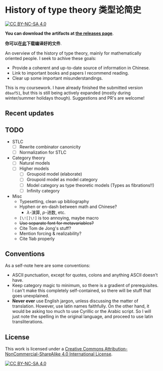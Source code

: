 # History of type theory 类型论简史

[![CC BY-NC-SA 4.0][cc-by-nc-sa-shield]][cc-by-nc-sa]

**You can download the artifacts at [the releases page](https://github.com/Trebor-Huang/history/releases)**.

**你可以在[此](https://github.com/Trebor-Huang/history/releases)下载编译好的文件**.

An overview of the history of type theory, mainly for mathematically oriented people. I seek to achive these goals:
- Provide a coherent and up-to-date source of information in Chinese.
- Link to important books and papers I recommend reading.
- Clear up some important misunderstandings.

This is my coursework. I have already finished the submitted version `d0aaf51`, but this is still being actively expanded (mostly during winter/summer holidays though). Suggestions and PR's are welcome!

## Recent updates

## TODO

- STLC
  - [ ] Rewrite combinator canonicity
  - [ ] Normalization for STLC
- Category theory
  - [ ] Natural models
  - [ ] Higher models
    - [ ] Groupoid model (elaborate)
    - [ ] Groupoid model as model category
    - [ ] Model category as type theoretic models (Types as fibrations!!)
    - [ ] Infinity category
- Misc
  - Typesetting, clean up bibliography
  - Hyphen or en-dash between math and Chinese?
    - $\lambda$-演算, $p$-进数, etc.
  - `[\![]\!]` is too annoying, maybe macro
  - ~~Use separate font for metavariables?~~
  - Cite Tom de Jong's stuff?
  - Mention forcing & realizability?
  - Cite 1lab properly

## Conventions

As a self-note here are some conventions:
- ASCII punctuation, except for quotes, colons and anything ASCII doesn't have.
- Keep category magic to minimum, so there is a gradient of prerequisites. I can't make this completely self-contained, so there will be stuff that goes unexplained.
- **Never ever** use English jargon, unless discussing the matter of translation. However, use latin names faithfully. On the other hand, it would be asking too much to use Cyrillic or the Arabic script. So I will just note the spelling in the original language, and proceed to use latin transliterations.

## License

This work is licensed under a
[Creative Commons Attribution-NonCommercial-ShareAlike 4.0 International License][cc-by-nc-sa].

[![CC BY-NC-SA 4.0][cc-by-nc-sa-image]][cc-by-nc-sa]

[cc-by-nc-sa]: http://creativecommons.org/licenses/by-nc-sa/4.0/
[cc-by-nc-sa-image]: https://licensebuttons.net/l/by-nc-sa/4.0/88x31.png
[cc-by-nc-sa-shield]: https://img.shields.io/badge/License-CC%20BY--NC--SA%204.0-lightgrey.svg
